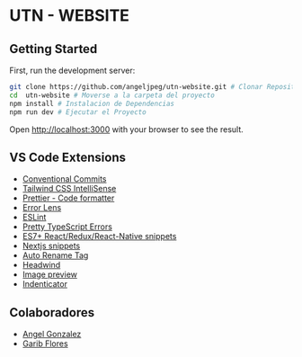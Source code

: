 # UTN - WEBSITE

## Getting Started

First, run the development server:

```bash
git clone https://github.com/angeljpeg/utn-website.git # Clonar Repositorio
cd  utn-website # Moverse a la carpeta del proyecto
npm install # Instalacion de Dependencias
npm run dev # Ejecutar el Proyecto
```

Open [http://localhost:3000](http://localhost:3000) with your browser to see the result.


## VS Code Extensions

- [Conventional Commits](https://marketplace.visualstudio.com/items?itemName=vivaxy.vscode-conventional-commits)
- [Tailwind CSS IntelliSense](https://marketplace.visualstudio.com/items?itemName=bradlc.vscode-tailwindcss)
- [Prettier - Code formatter](https://marketplace.visualstudio.com/items?itemName=esbenp.prettier-vscode)
- [Error Lens](https://marketplace.visualstudio.com/items?itemName=usernamehw.errorlens)
- [ESLint](https://marketplace.visualstudio.com/items?itemName=dbaeumer.vscode-eslint)
- [Pretty TypeScript Errors](https://marketplace.visualstudio.com/items?itemName=yoavbls.pretty-ts-errors)
- [ES7+ React/Redux/React-Native snippets](https://marketplace.visualstudio.com/items?itemName=dsznajder.es7-react-js-snippets)
- [Nextjs snippets](https://marketplace.visualstudio.com/items?itemName=PulkitGangwar.nextjs-snippets)
- [Auto Rename Tag](https://marketplace.visualstudio.com/items?itemName=formulahendry.auto-rename-tag)
- [Headwind](https://marketplace.visualstudio.com/items?itemName=heybourn.headwind)
- [Image preview](https://marketplace.visualstudio.com/items?itemName=kisstkondoros.vscode-gutter-preview)
- [Indenticator](https://marketplace.visualstudio.com/items?itemName=SirTori.indenticator)


## Colaboradores

- [Angel Gonzalez](https://github.com/angeljpeg)
- [Garib Flores](https://github.com/angeljpeg)
